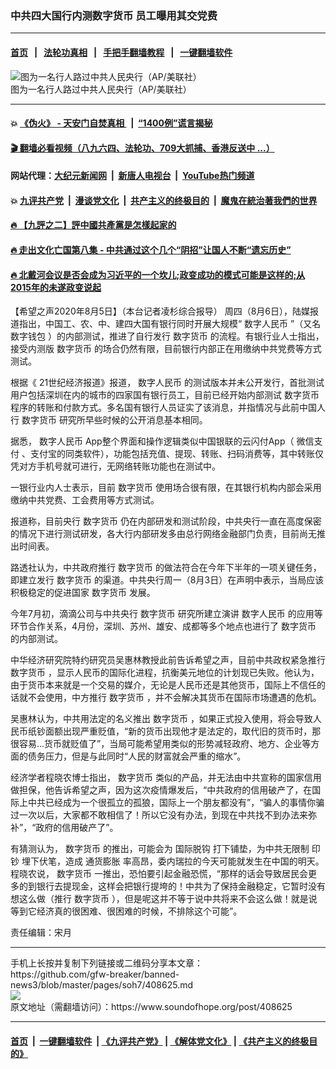 ### 中共四大国行内测数字货币 员工曝用其交党费
------------------------

#### [首页](https://github.com/gfw-breaker/banned-news3/blob/master/README.md) &nbsp;&nbsp;|&nbsp;&nbsp; [法轮功真相](https://github.com/begood0513/basic/blob/master/README.md)  &nbsp;&nbsp;|&nbsp;&nbsp; [手把手翻墙教程](https://github.com/gfw-breaker/guides/wiki)  &nbsp;&nbsp;|&nbsp;&nbsp; [一键翻墙软件](https://github.com/gfw-breaker/nogfw/blob/master/README.md)  



<div><img alt="图为一名行人路过中共人民央行（AP/美联社）" src="https://img.soundofhope.org/2020-07/sa-1594340791904.jpg"/>
<br/><figcaption class="caption">
 图为一名行人路过中共人民央行（AP/美联社）
</figcaption></div><hr/>

#### 💥 [《伪火》 - 天安门自焚真相 ](http://141.164.51.119:10000/videos/blog/weihuo.html)&nbsp; |&nbsp; [“1400例”谎言揭秘  ](http://141.164.51.119:10000/videos/blog/jiexi1400.html)

#### [ 🎬  翻墙必看视频（八九六四、法轮功、709大抓捕、香港反送中 ...）](https://github.com/gfw-breaker/links/blob/master/banned.md)

#### 网站代理：[大纪元新闻网](http://167.172.10.89:10080/gb/) &nbsp;|&nbsp; [新唐人电视台](http://167.172.10.89:8808/gb/) &nbsp;|&nbsp; [YouTube热门频道](http://158.247.203.241/youtube.html)

#### 💥 [九评共产党](http://141.164.51.119:10000/videos/res/jiuping/)&nbsp; |&nbsp; [漫谈党文化](http://141.164.51.119:10000/videos/res/mtdwh/)&nbsp; |&nbsp; [共产主义的终极目的](http://141.164.51.119:10000/videos/res/zjmd/)&nbsp; |&nbsp; [魔鬼在統治著我們的世界](http://141.164.51.119:10000/videos/res/TheSpecter/)  

#### [ 🔥  【九評之二】評中國共產黨是怎樣起家的](http://141.164.51.119:10000/videos/news/../res/jiuping/index.html)

#### [ 🔥  走出文化亡国第八集 - 中共通过这个几个“阴招”让国人不断“遗忘历史”  ](http://141.164.51.119:10000/videos/news/../res/zcwhwg/index.html)

#### [ 🔥  北戴河会议是否会成为习近平的一个坎儿;政变成功的模式可能是这样的;从2015年的未遂政变说起](http://141.164.51.119:10000/videos/news/ztl01.html)

<div><div class="Content__Wrapper sc-1bvya0-0 grZQxZ">
 <p class="meta-top">
  <span class="meta">
   【希望之声2020年8月5日】（本台记者凌杉综合报导）
  </span>
  周四（8月6日），陆媒报道指出，中国工、农、中、建四大国有银行同时开展大规模“
  <ok href="/term/301969">
   数字人民币
  </ok>
  ”（又名
  <ok href="/term/343891">
   数字钱包
  </ok>
  ）的内部测试，推进了自行发行
  <ok href="/term/10493">
   数字货币
  </ok>
  的流程。有银行业人士指出，接受内测版
  <ok href="/term/10493">
   数字货币
  </ok>
  的场合仍然有限，目前银行内部正在用缴纳中共党费等方式测试。
 </p>
 <p>
  根据《 21世纪经济报道》报道，
  <ok href="/term/301969">
   数字人民币
  </ok>
  的测试版本并未公开发行，首批测试用户包括深圳在内的城市的四家国有银行员工，目前已经开始内部测试
  <ok href="/term/10493">
   数字货币
  </ok>
  程序的转账和付款方式。多名国有银行人员证实了该消息，并指情况与此前中国人行
  <ok href="/term/10493">
   数字货币
  </ok>
  研究所早些时候的公开消息基本相同。
 </p>
 <div class="AD_Embed__Wrap-sc-1xslmin-0 igMuqX module desktop">
  <div>
  </div>
 </div>
 <p>
  据悉，
  <ok href="/term/301969">
   数字人民币
  </ok>
  App整个界面和操作逻辑类似中国银联的云闪付App（
  <ok href="/term/121126">
   微信支付
  </ok>
  、支付宝的同类软件），功能包括充值、提现、转账、扫码消费等，其中转账仅凭对方手机号就可进行，无网络转账功能也在测试中。
 </p>
 <p>
  一银行业内人士表示，目前
  <ok href="/term/10493">
   数字货币
  </ok>
  使用场合很有限，在其银行机构内部会采用缴纳中共党费、工会费用等方式测试。
 </p>
 <p>
  报道称，目前央行
  <ok href="/term/10493">
   数字货币
  </ok>
  仍在内部研发和测试阶段，中共央行一直在高度保密的情况下进行测试研发，各大行内部研发多由总行网络金融部门负责，目前尚无推出时间表。
 </p>
 <p>
  路透社认为，中共政府推行
  <ok href="/term/10493">
   数字货币
  </ok>
  的做法符合在今年下半年的一项关键任务，即建立发行
  <ok href="/term/10493">
   数字货币
  </ok>
  的渠道。中共央行周一（8月3日）在声明中表示，当局应该积极稳定的促进国家
  <ok href="/term/10493">
   数字货币
  </ok>
  发展。
 </p>
 <p>
  今年7月初，滴滴公司与中共央行
  <ok href="/term/10493">
   数字货币
  </ok>
  研究所建立演讲
  <ok href="/term/301969">
   数字人民币
  </ok>
  的应用等环节合作关系，4月份，深圳、苏州、雄安、成都等多个地点也进行了
  <ok href="/term/10493">
   数字货币
  </ok>
  的内部测试。
 </p>
 <p>
  中华经济研究院特约研究员吴惠林教授此前告诉希望之声，目前中共政权紧急推行
  <ok href="/term/10493">
   数字货币
  </ok>
  ，显示人民币的国际化进程，抗衡美元地位的计划现已失败。他认为，由于货币本来就是一个交易的媒介，无论是人民币还是其他货币，国际上不信任的话就不会使用，中方推行
  <ok href="/term/10493">
   数字货币
  </ok>
  ，并不会解决其货币在国际市场遭遇的危机。
 </p>
 <p>
  吴惠林认为，中共用法定的名义推出
  <ok href="/term/10493">
   数字货币
  </ok>
  ，如果正式投入使用，将会导致人民币纸钞面额出现严重贬值，“新的货币出现他才是法定的，取代旧的货币时，那很容易...货币就贬值了”，当局可能希望用类似的形势减轻政府、地方、企业等方面的债务压力，但是与此同时“人民的财富就会严重的缩水”。
 </p>
 <p>
  经济学者程晓农博士指出，
  <ok href="/term/10493">
   数字货币
  </ok>
  类似的产品，并无法由中共宣称的国家信用做担保，他告诉希望之声，因为这次疫情爆发后，“中共政府的信用破产了，在国际上中共已经成为一个很孤立的孤狼，国际上一个朋友都没有”，“骗人的事情你骗过一次以后，大家都不敢相信了！所以它没有办法，到现在中共找不到办法来弥补”，“政府的信用破产了”。
 </p>
 <p>
  有猜测认为，
  <ok href="/term/10493">
   数字货币
  </ok>
  的推出，可能会为
  <ok href="/term/276376">
   国际脱钩
  </ok>
  打下铺垫，为中共无限制
  <ok href="/term/190019">
   印钞
  </ok>
  埋下伏笔，造成
  <ok href="/term/2297">
   通货膨胀
  </ok>
  率高昂，委内瑞拉的今天可能就发生在中国的明天。程晓农说，
  <ok href="/term/10493">
   数字货币
  </ok>
  一推出，恐怕要引起金融恐慌，“那样的话会导致居民会更多的到银行去提现金，这样会把银行提垮的！中共为了保持金融稳定，它暂时没有想这么做（推行
  <ok href="/term/10493">
   数字货币
  </ok>
  ），但是呢这并不等于说中共将来不会这么做！就是说等到它经济真的很困难、很困难的时候，不排除这个可能”。
 </p>
 <p class="meta-btm">
  责任编辑：宋月
 </p>
</div>
</div>
<hr/>
手机上长按并复制下列链接或二维码分享本文章：<br/>
https://github.com/gfw-breaker/banned-news3/blob/master/pages/soh7/408625.md <br/>
<a href='https://github.com/gfw-breaker/banned-news3/blob/master/pages/soh7/408625.md'><img src='https://github.com/gfw-breaker/banned-news3/blob/master/pages/soh7/408625.md.png'/></a> <br/>
原文地址（需翻墙访问）：https://www.soundofhope.org/post/408625


------------------------
#### [首页](https://github.com/gfw-breaker/banned-news3/blob/master/README.md) &nbsp;|&nbsp; [一键翻墙软件](https://github.com/gfw-breaker/nogfw/blob/master/README.md) &nbsp;| [《九评共产党》](https://github.com/gfw-breaker/9ping.md/blob/master/README.md#九评之一评共产党是什么) | [《解体党文化》](https://github.com/gfw-breaker/jtdwh.md/blob/master/README.md) | [《共产主义的终极目的》](https://github.com/gfw-breaker/gczydzjmd.md/blob/master/README.md)


<img src='http://gfw-breaker.win/banned-news3/pages/soh7/408625.md' width='0px' height='0px'/>